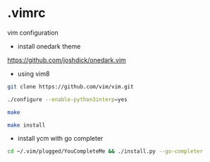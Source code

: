 # .vimrc
vim configuration

- install onedark theme

https://github.com/joshdick/onedark.vim

- using vim8 
```sh
git clone https://github.com/vim/vim.git

./configure --enable-python3interp=yes

make

make install
```

-  install ycm with go completer
```sh
cd ~/.vim/plugged/YouCompleteMe && ./install.py --go-completer
```

